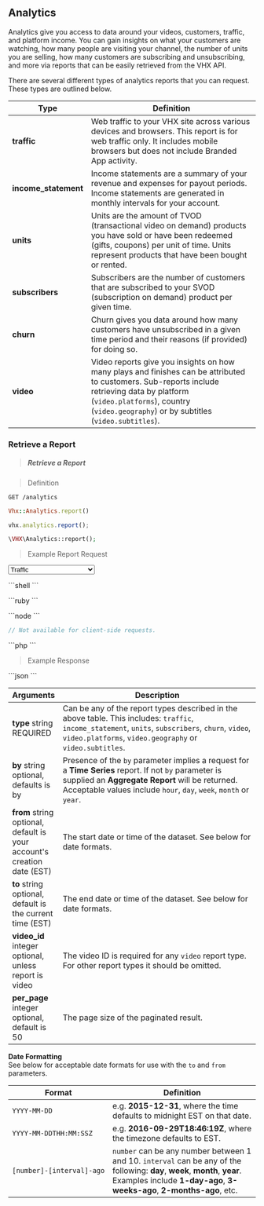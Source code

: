 <!-- ___ANALYTICS____________________________ -->
<h2 class="head-3 margin-top-xlarge padding-top-xlarge border-top margin-bottom-medium" id="analytics">Analytics</h2>

<section class="text-2 contain">
  <p>Analytics give you access to data around your videos, customers, traffic, and platform income. You can gain insights on what your customers are watching, how many people are visiting your channel, the number of units you are selling, how many customers are subscribing and unsubscribing, and more via reports that can be easily retrieved from the VHX API.</p>

  <p>There are several different types of analytics reports that you can request. These types are outlined below.</p>
</section>

<table>
  <thead>
    <tr class="text-2">
      <th class="padding-medium">Type</th>
      <th class="padding-medium">Definition</th>
    </tr>
  </thead>

  <tbody>
    <tr class="text-2 border-bottom border--light-gray">
      <td><strong>traffic</strong></td>
      <td>Web traffic to your VHX site across various devices and browsers. This report is for web traffic only. It includes mobile browsers but does not include Branded App activity.</td>
    </tr>
    <tr class="text-2 border-bottom border--light-gray">
      <td><strong>income_statement</strong></td>
      <td>Income statements are a summary of your revenue and expenses for payout periods. Income statements are generated in monthly intervals for your account.</td>
    </tr>
    <tr class="text-2 border-bottom border--light-gray">
      <td><strong>units</strong></td>
      <td>Units are the amount of TVOD (transactional video on demand) products you have sold or have been redeemed (gifts, coupons) per unit of time. Units represent products that have been bought or rented.</td>
    </tr>
    <tr class="text-2 border-bottom border--light-gray">
      <td><strong>subscribers</strong></td>
      <td>Subscribers are the number of customers that are subscribed to your SVOD (subscription on demand) product per given time.</td>
    </tr>
    <tr class="text-2 border-bottom border--light-gray">
      <td><strong>churn</strong></td>
      <td>Churn gives you data around how many customers have unsubscribed in a given time period and their reasons (if provided) for doing so.</td>
    </tr>
    <tr class="text-2 border-bottom border--light-gray">
      <td><strong>video</strong></td>
      <td>Video reports give you insights on how many plays and finishes can be attributed to customers. Sub-reports include retrieving data by platform (<code>video.platforms</code>), country (<code>video.geography</code>) or by subtitles (<code>video.subtitles</code>).</td>
    </tr>    
  </tbody>
</table>


<!-- ___GENERAL_PLAYBACK_____________________ -->
<h3 class="text-2 text--navy text--bold margin-top-xlarge margin-bottom-medium" id="analytics-by-video">Retrieve a Report</h3>

> <h5 class="head-5 text--white margin-bottom-medium">Retrieve a Report</h5>

> Definition

```shell
GET /analytics
```

```ruby
Vhx::Analytics.report()
```

```javascript
vhx.analytics.report();
```

```php
\VHX\Analytics::report();
```

> Example Report Request
<p class="response-examples" data-report="analytics">
<select>
  <option value="traffic_aggregate">Traffic</option>
  <option value="income_statement">Income</option>
  <option value="units_aggregate">Units (Aggregate)</option>
  <option value="units_timeSeries">Units (Time Series)</option>
  <option value="subscribers_aggregate">Subscribers (Aggregate)</option>
  <option value="subscribers_timeSeries">Subscribers (Time Series)</option>
  <option value="churn_aggregate">Churn (Aggregate)</option>
  <option value="churn_timeSeries">Churn (Time Series)</option>
  <option value="video_aggregate">Video (Aggregate)</option>
  <option value="video_timeSeries">Video (Time Series)</option>
</select>
</p>

<p id="analytics_curl"></p>
```shell
```

<p id="analytics_ruby"></p>
```ruby
```

<p id="analytics_node"></p>
```node
```

```javascript
// Not available for client-side requests.
```

<p id="analytics_php"></p>
```php
```

> Example Response

<p id="analytics_response"></p>
```json
```

<table>
  <thead>
    <tr class="text-2">
      <th class="padding-medium nowrap">Arguments</th>
      <th class="padding-medium" width="100%">Description</th>
    </tr>
  </thead>

  <tbody>
    <tr class="text-2 border-bottom border--light-gray">
      <td class="nowrap">
        <strong class="is-block text--navy">type</strong>
        <span class="is-block text--transparent text-3">string</span>
        <span class="text--yellow text-3">REQUIRED</span>
      </td>
      <td>Can be any of the report types described in the above table. This includes: <code>traffic</code>, <code>income_statement</code>, <code>units</code>, <code>subscribers</code>, <code>churn</code>, <code>video</code>, <code>video.platforms</code>, <code>video.geography</code> or <code>video.subtitles</code>.</td>
    </tr>
    <tr class="text-2 border-bottom border--light-gray">
      <td class="nowrap">
        <strong class="is-block text--navy">by</strong>
        <span class="is-block text--transparent text-3">string</span>
        <span class="text--transparent text-3">optional, defaults is by</span>
      </td>
      <td>Presence of the <code>by</code> parameter implies a request for a <strong>Time Series</strong> report. If not <code>by</code> parameter is supplied an <strong>Aggregate Report</strong> will be returned. Acceptable values include <code>hour</code>, <code>day</code>, <code>week</code>, <code>month</code> or <code>year</code>.</td>
    </tr>
    <tr class="text-2 border-bottom border--light-gray">
      <td class="nowrap">
        <strong class="is-block text--navy">from</strong>
        <span class="is-block text--transparent text-3">string</span>
        <span class="text--transparent text-3">optional, default is your<br>account's creation date (EST)</span>
      </td>
      <td>The start date or time of the dataset. See below for date formats.</td>
    </tr>
    <tr class="text-2 border-bottom border--light-gray">
      <td class="nowrap">
        <strong class="is-block text--navy">to</strong>
        <span class="is-block text--transparent text-3">string</span>
        <span class="text--transparent text-3">optional, default is <br>the current time (EST)</span>
      </td>
      <td>The end date or time of the dataset. See below for date formats.</td>
    </tr>
    <tr class="text-2 border-bottom border--light-gray">
      <td>
        <strong class="is-block text--navy">video_id</strong>
        <span class="is-block text--transparent text-3">integer</span>
        <span class="text--transparent text-3">optional, unless report is video</span>
      </td>
      <td>The video ID is <span class="text--yellow">required</span> for any <code>video</code> report type. For other report types it should be omitted.</td>
    </tr>
    <tr class="text-2 border-bottom border--light-gray">
      <td>
        <strong class="is-block text--navy">per_page</strong>
        <span class="is-block text--transparent text-3">integer</span>
        <span class="text--transparent text-3">optional, default is 50</span>
      </td>
      <td>The page size of the paginated result.</td>
    </tr>
  </tbody>
</table>

<section class="text-2 contain margin-bottom-medium">
<span class="text-2 text--navy margin-top-xlarge margin-bottom-medium" style="display: block; font-weight: bold;">Date Formatting</span>
 See below for acceptable date formats for use with the <code>to</code> and <code>from</code> parameters.
</section>

<table>
  <thead>
    <tr class="text-2">
      <th class="padding-medium">Format</th>
      <th class="padding-medium">Definition</th>
    </tr>
  </thead>

  <tbody>
    <tr class="text-2 border-bottom border--light-gray">
      <td><code style="white-space: nowrap;">YYYY-MM-DD</code></td>
      <td>e.g. <strong>2015-12-31</strong>, where the time defaults to midnight EST on that date.</td>
    </tr>
    <tr class="text-2 border-bottom border--light-gray">
      <td><code style="white-space: nowrap;">YYYY-MM-DDTHH:MM:SSZ</code></td>
      <td>e.g. <strong>2016-09-29T18:46:19Z</strong>, where the timezone defaults to EST.</td>
    </tr>
    <tr class="text-2 border-bottom border--light-gray">
      <td><code style="white-space: nowrap;">[number]-[interval]-ago</code></td>
      <td><code>number</code> can be any number between 1 and 10. <code>interval</code> can be any of the following: <strong>day</strong>, <strong>week</strong>, <strong>month</strong>, <strong>year</strong>. Examples include <strong>1-day-ago</strong>, <strong>3-weeks-ago</strong>, <strong>2-months-ago</strong>, etc.</td>
    </tr>
  </tbody>
</table>    
